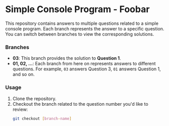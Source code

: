 # Simple Console Program - Foobar

This repository contains answers to multiple questions related to a simple console program. Each branch represents the answer to a specific question. You can switch between branches to view the corresponding solutions.

### Branches

- **03**: This branch provides the solution to **Question 1**.
- **01, 02, ...**: Each branch from here on represents answers to different questions. For example, `03` answers Question 3, `01` answers Question 1, and so on.

### Usage

1. Clone the repository.
2. Checkout the branch related to the question number you'd like to review:
   ```bash
   git checkout [branch-name]
